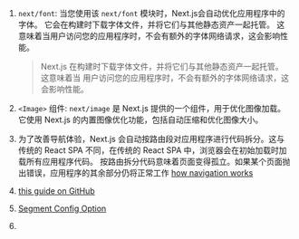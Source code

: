 1. `next/font`: 当您使用该 `next/font` 模块时，Next.js会自动优化应用程序中的字体。
   它会在构建时下载字体文件，并将它们与其他静态资产一起托管。
   这意味着当用户访问您的应用程序时，不会有额外的字体网络请求，这会影响性能。

   > Next.js 在构建时下载字体文件，并将它们与其他静态资产一起托管。这意味着当
   > 用户访问您的应用程序时，不会有额外的字体网络请求，这会影响性能。

2. `<Image>` 组件: `next/image` 是 Next.js 提供的一个组件，用于优化图像加载。
   它使用 Next.js 的内置图像优化功能，包括自动压缩和优化图像大小。
3. 为了改善导航体验，Next.js 会自动按路由段对应用程序进行代码拆分。这与传统的 React
   SPA 不同，在传统的 React SPA 中，浏览器会在初始加载时加载所有应用程序代码。
   按路由拆分代码意味着页面变得孤立。如果某个页面抛出错误，应用程序的其余部分仍将正常工作
   [ how navigation works](https://nextjs.org/docs/app/building-your-application/routing/linking-and-navigating#how-routing-and-navigation-works)
4. [this guide on GitHub](https://docs.github.com/en/repositories/creating-and-managing-repositories/quickstart-for-repositories)
5. [ Segment Config Option ](https://nextjs.org/docs/app/api-reference/file-conventions/route-segment-config)
6. 
